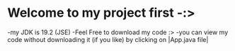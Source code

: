 # Welcome to my project first -:>
-my JDK is 19.2 (JSE)
-Feel Free to download my code :>
-you can view my code without downloading it (if you like)  by clicking on  |App.java file| 

